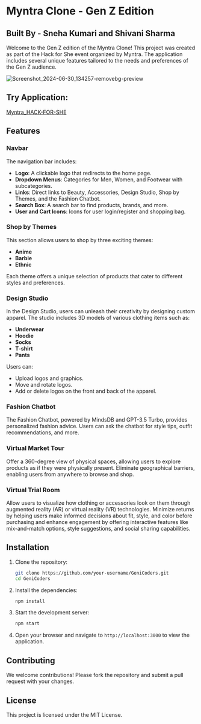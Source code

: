 

# Myntra Clone - Gen Z Edition 
## Built By - Sneha Kumari and Shivani Sharma 

Welcome to the Gen Z edition of the Myntra Clone! This project was created as part of the Hack for She event organized by Myntra. The application includes several unique features tailored to the needs and preferences of the Gen Z audience.

![Screenshot_2024-06-30_134257-removebg-preview](https://github.com/user-attachments/assets/70694670-1b84-4abd-bb13-b4f5c95f3bbf)

 ## Try Application:
 [Myntra_HACK-FOR-SHE](https://daisy-deals.vercel.app/)
## Features

### Navbar
The navigation bar includes:
- **Logo**: A clickable logo that redirects to the home page.
- **Dropdown Menus**: Categories for Men, Women, and Footwear with subcategories.
- **Links**: Direct links to Beauty, Accessories, Design Studio, Shop by Themes, and the Fashion Chatbot.
- **Search Box**: A search bar to find products, brands, and more.
- **User and Cart Icons**: Icons for user login/register and shopping bag.

### Shop by Themes
This section allows users to shop by three exciting themes:
- **Anime**
- **Barbie**
- **Ethnic**

Each theme offers a unique selection of products that cater to different styles and preferences.

### Design Studio
In the Design Studio, users can unleash their creativity by designing custom apparel. The studio includes 3D models of various clothing items such as:
- **Underwear**
- **Hoodie**
- **Socks**
- **T-shirt**
- **Pants**

Users can:
- Upload logos and graphics.
- Move and rotate logos.
- Add or delete logos on the front and back of the apparel.

### Fashion Chatbot
The Fashion Chatbot, powered by MindsDB and GPT-3.5 Turbo, provides personalized fashion advice. Users can ask the chatbot for style tips, outfit recommendations, and more.

### Virtual Market Tour
Offer a 360-degree view of physical spaces, allowing users to explore products as if they were physically present. Eliminate geographical barriers, enabling users from anywhere to browse and shop.

### Virtual Trial Room 
Allow users to visualize how clothing or accessories look on them through augmented reality (AR) or virtual reality (VR) technologies. Minimize returns by helping users make informed decisions about fit, style, and color before purchasing and enhance engagement by offering interactive features like mix-and-match options, style suggestions, and social sharing capabilities.

## Installation

1. Clone the repository:
   ```bash
   git clone https://github.com/your-username/GeniCoders.git
   cd GeniCoders
   ```

2. Install the dependencies:
   ```bash
   npm install
   ```

3. Start the development server:
   ```bash
   npm start
   ```

4. Open your browser and navigate to `http://localhost:3000` to view the application.

## Contributing
We welcome contributions! Please fork the repository and submit a pull request with your changes.

## License
This project is licensed under the MIT License.

